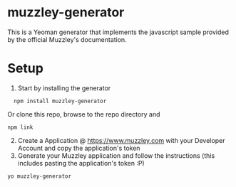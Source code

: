muzzley-generator
=================

This is a Yeoman generator that implements the javascript sample provided by the official Muzzley's documentation.

Setup
=================

1. Start by installing the generator

```
  npm install muzzley-generator
```
Or clone this repo, browse to the repo directory and 
```
npm link
```
2. Create a Application @ https://www.muzzley.com with your Developer Account and copy the application's token
3. Generate your Muzzley application and follow the instructions (this includes pasting the application's token :P)
```
yo muzzley-generator
```
